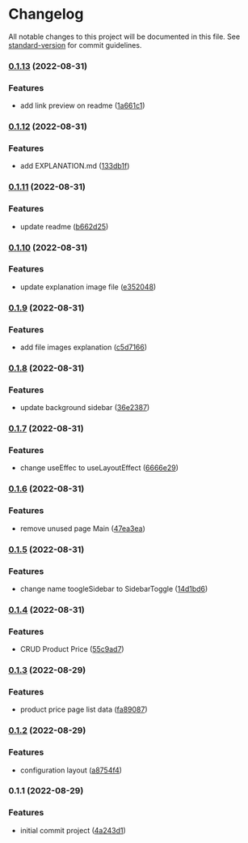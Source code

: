 # Changelog

All notable changes to this project will be documented in this file. See [standard-version](https://github.com/conventional-changelog/standard-version) for commit guidelines.

### [0.1.13](https://github.com/rikynurdiana/efishery-test/compare/v0.1.12...v0.1.13) (2022-08-31)


### Features

* add link preview on readme ([1a661c1](https://github.com/rikynurdiana/efishery-test/commit/1a661c1cb434f58e39f36cf61228b330a3c770b4))

### [0.1.12](https://github.com/rikynurdiana/efishery-test/compare/v0.1.11...v0.1.12) (2022-08-31)


### Features

* add EXPLANATION.md ([133db1f](https://github.com/rikynurdiana/efishery-test/commit/133db1f981998d8599a8476775c9b17de895e663))

### [0.1.11](https://github.com/rikynurdiana/efishery-test/compare/v0.1.10...v0.1.11) (2022-08-31)


### Features

* update readme ([b662d25](https://github.com/rikynurdiana/efishery-test/commit/b662d2590b8e3a446bdb68d95d885a5754423a13))

### [0.1.10](https://github.com/rikynurdiana/efishery-test/compare/v0.1.9...v0.1.10) (2022-08-31)


### Features

* update explanation image file ([e352048](https://github.com/rikynurdiana/efishery-test/commit/e352048e46f28992be666d2fc9d210485c7b2ffc))

### [0.1.9](https://github.com/rikynurdiana/efishery-test/compare/v0.1.8...v0.1.9) (2022-08-31)


### Features

* add file images explanation ([c5d7166](https://github.com/rikynurdiana/efishery-test/commit/c5d7166517f8383f55a92d5d7a972d7221365d1e))

### [0.1.8](https://github.com/rikynurdiana/efishery-test/compare/v0.1.7...v0.1.8) (2022-08-31)


### Features

* update background sidebar ([36e2387](https://github.com/rikynurdiana/efishery-test/commit/36e23877855133146dbaeb89d985192d608117f5))

### [0.1.7](https://github.com/rikynurdiana/efishery-test/compare/v0.1.6...v0.1.7) (2022-08-31)


### Features

* change useEffec to useLayoutEffect ([6666e29](https://github.com/rikynurdiana/efishery-test/commit/6666e293877bddc4b3d9a67659f55a1724764889))

### [0.1.6](https://github.com/rikynurdiana/efishery-test/compare/v0.1.5...v0.1.6) (2022-08-31)


### Features

* remove unused page Main ([47ea3ea](https://github.com/rikynurdiana/efishery-test/commit/47ea3ea134002a05f6744199d0cab3b5ae76d730))

### [0.1.5](https://github.com/rikynurdiana/efishery-test/compare/v0.1.4...v0.1.5) (2022-08-31)


### Features

* change name toogleSidebar to SidebarToggle ([14d1bd6](https://github.com/rikynurdiana/efishery-test/commit/14d1bd64f1a4adc315078fef62c24bdad329bcda))

### [0.1.4](https://github.com/rikynurdiana/efishery-test/compare/v0.1.3...v0.1.4) (2022-08-31)


### Features

* CRUD Product Price ([55c9ad7](https://github.com/rikynurdiana/efishery-test/commit/55c9ad75c7791c03a5ba569f26d18f5aca47ef27))

### [0.1.3](https://github.com/rikynurdiana/efishery-test/compare/v0.1.2...v0.1.3) (2022-08-29)


### Features

* product price page list data ([fa89087](https://github.com/rikynurdiana/efishery-test/commit/fa89087f51c26e4dd4869cd7408bc0885d3cf534))

### [0.1.2](https://github.com/rikynurdiana/efishery-test/compare/v0.1.1...v0.1.2) (2022-08-29)


### Features

* configuration layout ([a8754f4](https://github.com/rikynurdiana/efishery-test/commit/a8754f48621f399b32da2083a94ebb88235ae504))

### 0.1.1 (2022-08-29)


### Features

* initial commit project ([4a243d1](https://github.com/rikynurdiana/efishery-test/commit/4a243d17d384f7037108f1b3eb0bfa925c3d43d9))
